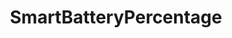 ---
layout: depiction
title: SmartBatteryPercentage
min: 9.0
max: "9.3.3"
devices: iPhone, iPod, and iPad
screenshots: true
identifier: com.leftyfl1p.smartbatterypercentage
screenshotCount: 1
description: >
  Combine the battery % of the device and the Apple Smart Battery Case. 
  ONLY works with Apple’s case since other battery cases are just seen as power sources.
changelog: >
  - **1.0:** Added support for 9.3
---
